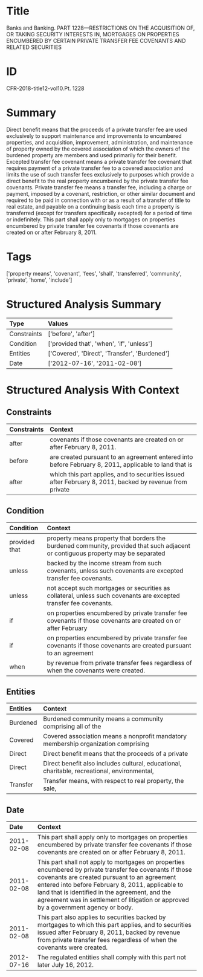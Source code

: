 # Title

 Banks and Banking. PART 1228—RESTRICTIONS ON THE ACQUISITION OF, OR TAKING SECURITY INTERESTS IN, MORTGAGES ON PROPERTIES ENCUMBERED BY CERTAIN PRIVATE TRANSFER FEE COVENANTS AND RELATED SECURITIES


# ID

 CFR-2018-title12-vol10.Pt. 1228


# Summary

Direct benefit means that the proceeds of a private transfer fee are used exclusively to support maintenance and improvements to encumbered properties, and acquisition, improvement, administration, and maintenance of property owned by the covered association of which the owners of the burdened property are members and used primarily for their benefit.
Excepted transfer fee covenant means a private transfer fee covenant that requires payment of a private transfer fee to a covered association and limits the use of such transfer fees exclusively to purposes which provide a direct benefit to the real property encumbered by the private transfer fee covenants.
Private transfer fee means a transfer fee, including a charge or payment, imposed by a covenant, restriction, or other similar document and required to be paid in connection with or as a result of a transfer of title to real estate, and payable on a continuing basis each time a property is transferred (except for transfers specifically excepted) for a period of time or indefinitely.
This part shall apply only to mortgages on properties encumbered by private transfer fee covenants if those covenants are created on or after February 8, 2011.


# Tags

['property means', 'covenant', 'fees', 'shall', 'transferred', 'community', 'private', 'home', 'include']


# Structured Analysis Summary

| Type        | Values                                        |
|:------------|:----------------------------------------------|
| Constraints | ['before', 'after']                           |
| Condition   | ['provided that', 'when', 'if', 'unless']     |
| Entities    | ['Covered', 'Direct', 'Transfer', 'Burdened'] |
| Date        | ['2012-07-16', '2011-02-08']                  |


# Structured Analysis With Context

 


## Constraints

| Constraints   | Context                                                                                                  |
|:--------------|:---------------------------------------------------------------------------------------------------------|
| after         | covenants if those covenants are created on or after  February 8, 2011.                                  |
| before        | are created pursuant to an agreement entered into before February 8, 2011, applicable to land that is    |
| after         | which this part applies, and to securities issued after February 8, 2011, backed by revenue from private |


## Condition

| Condition     | Context                                                                                                                          |
|:--------------|:---------------------------------------------------------------------------------------------------------------------------------|
| provided that | property means property that borders the burdened community, provided that such adjacent or contiguous property may be separated |
| unless        | backed by the income stream from such covenants, unless  such covenants are excepted transfer fee covenants.                     |
| unless        | not accept such mortgages or securities as collateral, unless  such covenants are excepted transfer fee covenants.               |
| if            | on properties encumbered by private transfer fee covenants if those covenants are created on or after February                   |
| if            | on properties encumbered by private transfer fee covenants if those covenants are created pursuant to an agreement               |
| when          | by revenue from private transfer fees regardless of when  the covenants were created.                                            |


## Entities

| Entities   | Context                                                                                      |
|:-----------|:---------------------------------------------------------------------------------------------|
| Burdened   | Burdened community means a community comprising all of the                                   |
| Covered    | Covered association means a nonprofit mandatory membership organization comprising           |
| Direct     | Direct benefit means that the proceeds of a private                                          |
| Direct     | Direct benefit also includes cultural, educational, charitable, recreational, environmental, |
| Transfer   | Transfer means, with respect to real property, the sale,                                     |


## Date

| Date       | Context                                                                                                                                                                                                                                                                                                                                               |
|:-----------|:------------------------------------------------------------------------------------------------------------------------------------------------------------------------------------------------------------------------------------------------------------------------------------------------------------------------------------------------------|
| 2011-02-08 | This part shall apply only to mortgages on properties encumbered by private transfer fee covenants if those covenants are created on or after February 8, 2011.                                                                                                                                                                                       |
| 2011-02-08 | This part shall not apply to mortgages on properties encumbered by private transfer fee covenants if those covenants are created pursuant to an agreement entered into before February 8, 2011, applicable to land that is identified in the agreement, and the agreement was in settlement of litigation or approved by a government agency or body. |
| 2011-02-08 | This part also applies to securities backed by mortgages to which this part applies, and to securities issued after February 8, 2011, backed by revenue from private transfer fees regardless of when the covenants were created.                                                                                                                     |
| 2012-07-16 | The regulated entities shall comply with this part not later July 16, 2012.                                                                                                                                                                                                                                                                           |


